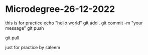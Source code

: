 # Microdegree-26-12-2022
this is for practice
echo "hello world"
git add .
git commit -m "your message"
git push 


git pull

just for practice by saleem
